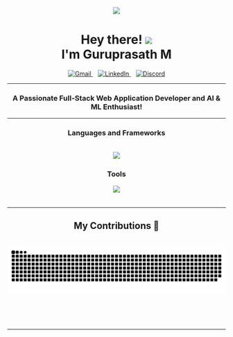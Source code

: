 <div id="header" align="center">
  <img src="https://media.tenor.com/cX92mi1p-NYAAAAM/coding-anime.gif" width="300"/>
</div>
<div align="center">
  <h1>
    Hey there! <img src="https://media.giphy.com/media/hvRJCLFzcasrR4ia7z/giphy.gif" width="30px"/><br>I'm Guruprasath M
  </h1>
  <a href="mailto:guruprasathmaheswaran.07@gmail.com">
  <img src="https://skillicons.dev/icons?i=gmail" alt="Gmail" />
</a>&nbsp;&nbsp;
<a href="https://www.linkedin.com/in/guruprasath-maheswaran-702634305/">
  <img src="https://skillicons.dev/icons?i=linkedin" alt="LinkedIn" />
</a>&nbsp;&nbsp;
<a href="https://discord.com/users/guru7186">
  <img src="https://skillicons.dev/icons?i=discord" alt="Discord" />
</a>

  <hr>
</div>

<h3 align="center">A Passionate Full-Stack Web Application Developer and AI & ML Enthusiast!</h3>
<hr>
<h3 align="center"><strong>Languages and Frameworks</strong></h3>



<br/>
<div align="center">
    <img src="https://skillicons.dev/icons?i=c,python,java,haskell,scala,go,html,css,javascript,bootstrap,react,tailwind,nodejs,express,nextjs,mysql,mongodb,sklearn,pytorch,&perline=8" />
</div>
<h3 align="center"><strong>Tools</strong></h3>
<div align="center">
    <img src="https://skillicons.dev/icons?i=autocad,bash,codepen,vscode,eclipse,git,github,postman,azure,ubuntu,notion,tensorflow,anaconda,unity,blender,latex,ps,stackoverflow,visualstudio&perline=8" />
</div>


<br/>
<hr/>

<div align="center">
  <h2> My Contributions 🐍</h2>
  <br>
  <img alt="snake eating my contributions" src="https://raw.githubusercontent.com/salesp07/salesp07/output/github-contribution-grid-snake.svg" />
  
  <br/><br/><br/>
</div>

<hr/>






